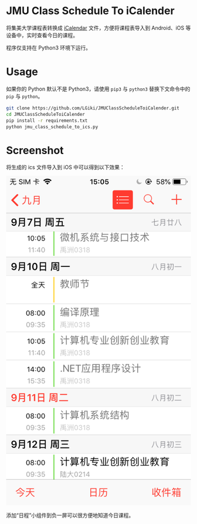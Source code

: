 # JMU Class Schedule To iCalender
将集美大学课程表转换成 [iCalendar](https://tools.ietf.org/html/rfc2445) 文件，方便将课程表导入到 Android、iOS 等设备中，实时查看今日的课程。

程序仅支持在 Python3 环境下运行。

# Usage

如果你的 Python 默认不是 Python3，请使用 `pip3` 与 `python3` 替换下文命令中的 `pip` 与 `python`。

```bash
git clone https://github.com/LGiki/JMUClassScheduleToiCalender.git
cd JMUClassScheduleToiCalender
pip install -r requirements.txt
python jmu_class_schedule_to_ics.py
```

# Screenshot

将生成的 ics 文件导入到 iOS 中可以得到以下效果：

![iOS Screenshot](screenshot/ios.PNG)

添加“日程”小组件到负一屏可以很方便地知道今日课程。

